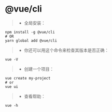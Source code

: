 # @vue/cli

> + 全局安装：
````
npm install -g @vue/cli
# OR
yarn global add @vue/cli
````

> + 你还可以用这个命令来检查其版本是否正确：

````
vue -V
````


> + 创建一个项目：

```
vue create my-project
# or
vue ui
````


> + 查看帮助：

````
vue -h
````








